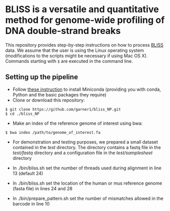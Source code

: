 # BLISS is a versatile and quantitative method for genome-wide profiling of DNA double-strand breaks
This repository provides step-by-step instructions on how to process [BLISS](https://www.nature.com/articles/ncomms15058) data.
We assume that the user is using the Linux operating system (modifications to the scripts might be necessary if using Mac OS X). Commands starting with ```$``` are executed in the command line.

## Setting up the pipeline

* Follow [these instruction](https://docs.conda.io/en/latest/miniconda.html) to install Miniconda (providing you with conda, Python and the basic packages they require)
* Clone or download this repository:
```
$ git clone https://github.com/garner1/bliss_NP.git
$ cd ./bliss_NP
```
* Make an index of the reference genome of interest using bwa:
```
$ bwa index /path/to/genome_of_interest.fa
```
* For demonstration and testing purposes, we prepared a small dataset contained in the *test* directory. The directory contains a fastq file in the *test/fastq* directory and a configuration file in the *test/samplesheet* directory

* In ./bin/bliss.sh set the number of threads used during alignment in line 13 (default 24)
* In ./bin/bliss.sh set the location of the human or mus reference genome (fasta file) in lines 24 and 28
* In ./bin/prepare_pattern.sh set the number of mismatches allowed in the barcode in line 10
